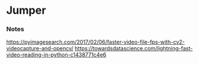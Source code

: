 # Jumper

### Notes

https://pyimagesearch.com/2017/02/06/faster-video-file-fps-with-cv2-videocapture-and-opencv/
https://towardsdatascience.com/lightning-fast-video-reading-in-python-c1438771c4e6

